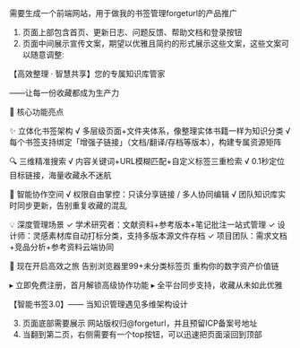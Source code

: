 需要生成一个前端网站，用于做我的书签管理forgeturl的产品推广
1. 页面上部包含首页、更新日志、问题反馈、帮助文档和登录按钮
2. 页面中间展示宣传文案，期望以优雅且简约的形式展示这些文案，这些文案可以随意调整: 

【高效整理 · 智慧共享】您的专属知识库管家

——让每一份收藏都成为生产力

📌 核心功能亮点

✨ 立体化书签架构
√ 多层级页面+文件夹体系，像整理实体书籍一样为知识分类
√ 每个书签支持绑定「增强子链接」（文档/翻译/存档等版本），构建专属资源矩阵

🔍 三维精准搜索
√ 内容关键词+URL模糊匹配+自定义标签三重检索
√ 0.1秒定位目标链接，海量收藏永不迷航

🤝 智能协作空间
√ 权限自由掌控：只读分享链接 / 多人协同编辑
√ 团队知识库实时同步更新，告别重复收藏的混乱

💡 深度管理场景
✓ 学术研究者：文献资料+参考版本+笔记批注一站式管理
✓ 设计师：灵感素材库自动打标分类，支持多版本源文件存档
✓ 项目团队：需求文档+竞品分析+参考资料云端协同

🚀 现在开启高效之旅
告别浏览器里99+未分类标签页
重构你的数字资产价值链

▸ 立即免费注册，首月解锁高级协作功能
▸ 全平台同步支持，收藏从未如此优雅

【智能书签3.0】—— 当知识管理遇见多维架构设计

3. 页面底部需要展示 网站版权归@forgeturl，并且预留ICP备案号地址
4. 当翻到第二页，右侧需要有一个top按钮，可以迅速把页面滚回到顶部